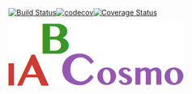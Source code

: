 [![Build Status](https://travis-ci.com/MrPop2213/IABCosmo.svg?token=qzprZyoizyPTGK7TMKam&branch=master)](https://travis-ci.com/MrPop2213/IABCosmo)[![codecov](https://codecov.io/gh/MrPop2213/IABCosmo/branch/master/graph/badge.svg)](https://codecov.io/gh/MrPop2213/IABCosmo)[![Coverage Status](https://coveralls.io/repos/github/MrPop2213/IABCosmo/badge.svg?branch=master)](https://coveralls.io/github/MrPop2213/IABCosmo?branch=master)

![IABCosmo](img/logo.png)
